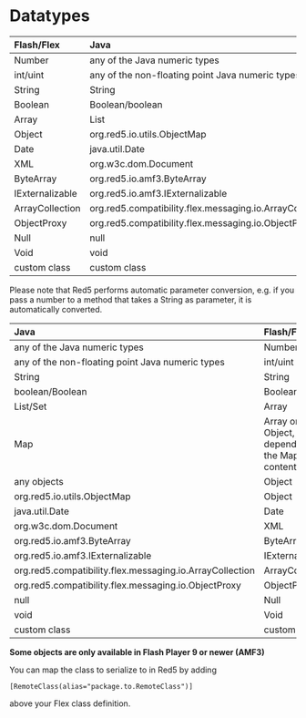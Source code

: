 # Datatypes #

| **Flash/Flex** | **Java** |
|:---------------|:---------|
| Number | any of the Java numeric types |
| int/uint | any of the non-floating point Java numeric types |
| String | String |
| Boolean | Boolean/boolean |
| Array | List |
| Object | org.red5.io.utils.ObjectMap |
| Date | java.util.Date |
| XML | org.w3c.dom.Document |
| ByteArray | org.red5.io.amf3.ByteArray |
| IExternalizable | org.red5.io.amf3.IExternalizable |
| ArrayCollection | org.red5.compatibility.flex.messaging.io.ArrayCollection |
| ObjectProxy | org.red5.compatibility.flex.messaging.io.ObjectProxy |
| Null | null |
| Void | void |
| custom class | custom class |

Please note that Red5 performs automatic parameter conversion, e.g. if you pass a number to a method that takes a String as parameter, it is automatically converted.

| **Java** | **Flash/Flex** |
|:---------|:---------------|
| any of the Java numeric types | Number |
| any of the non-floating point Java numeric types | int/uint |
| String | String |
| boolean/Boolean | Boolean |
| List/Set | Array |
| Map | Array or Object, depends on the Map contents |
| any objects | Object |
| org.red5.io.utils.ObjectMap  | Object |
| java.util.Date | Date |
| org.w3c.dom.Document | XML |
| org.red5.io.amf3.ByteArray | ByteArray |
| org.red5.io.amf3.IExternalizable | IExternalizable |
| org.red5.compatibility.flex.messaging.io.ArrayCollection |  ArrayCollection |
| org.red5.compatibility.flex.messaging.io.ObjectProxy | ObjectProxy |
| null | Null |
| void | Void |
| custom class | custom class |

**Some objects are only available in Flash Player 9 or newer (AMF3)**

You can map the class to serialize to in Red5 by adding
```
[RemoteClass(alias="package.to.RemoteClass")]
```
above your Flex class definition.